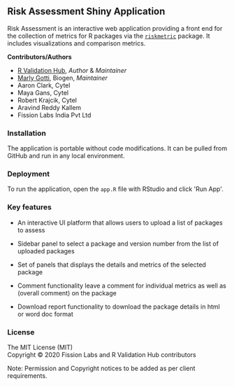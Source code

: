 ## Risk Assessment Shiny Application

Risk Assessment is an interactive web application providing a front end for the collection of metrics for R packages via the [`riskmetric`](https://github.com/pharmaR/riskmetric) package. It includes visualizations and comparison metrics.


**Contributors/Authors**

- [R Validation Hub](https://www.pharmar.org), *Author* & *Maintainer*
- [Marly Gotti](https://www.marlygotti.com), Biogen, *Maintainer*
- Aaron Clark, Cytel
- Maya Gans, Cytel
- Robert Krajcik, Cytel
- Aravind Reddy Kallem
- Fission Labs India Pvt Ltd


### Installation
The application is portable without code modifications. It can be pulled from GitHub and run in any local environment.


### Deployment
To run the application, open the `app.R` file with RStudio and click 'Run App'.


### Key features

- An interactive UI platform that allows users to upload a list of packages to assess

- Sidebar panel to select a package and version number from the list of uploaded packages

- Set of panels that displays the details and metrics of the selected package

- Comment functionality leave a comment for individual metrics as well as (overall comment) on the package

- Download report functionality to download the package details in html or word doc format


### License
The MIT License (MIT)<br>
Copyright © 2020 Fission Labs and R Validation Hub contributors
 
Note: Permission and Copyright notices to be added as per client requirements.

